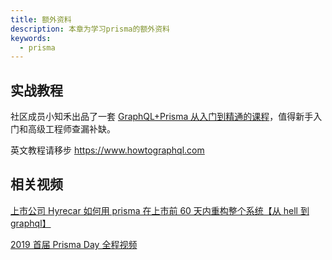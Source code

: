 ```yaml
---
title: 额外资料
description: 本章为学习prisma的额外资料
keywords:
  - prisma
---
```


## 实战教程

社区成员小知禾出品了一套 [GraphQL+Prisma 从入门到精通的课程](https://study.163.com/course/introduction/1209270805.htm)，值得新手入门和高级工程师查漏补缺。

英文教程请移步 https://www.howtographql.com

## 相关视频

[上市公司 Hyrecar 如何用 prisma 在上市前 60 天内重构整个系统【从 hell 到 graphql】](https://www.bilibili.com/video/av47703040)

[2019 首届 Prisma Day 全程视频](https://www.bilibili.com/video/av61220208)
